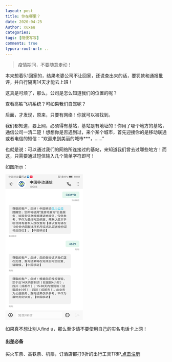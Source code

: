 ```yaml
---
layout: post
title: 你在哪里？
date: 2020-04-25
Author: xuxeu
categories: 
tags: [随便写写]
comments: true
typora-root-url: ..
---
```


> 疫情期间，不要随意走动！

本来想着5.1回家的，结果老婆公司不让回家，还说查出来的话，要罚款和通报批评，并自行隔离14天才能去上班！

这真是可烦了，那么，公司是怎么知道我们的位置的呢？

查看高铁飞机系统？可如果我们自驾呢？

后面，才发现，原来，只要有网络！你就可以被找到。

我们都知道，要上网，必须得有基站，基站是有地址的！你用了哪个地方的基站，通信公司一清二楚！想想你是否遇到过，来个某个城市，首先迎接你的是移动联通或者电信的短信：“欢迎来到美丽的城市***，......”

也就是说：可以通过我们的网络所连接过的基站，来知道我们曾去过哪些地方！而这，只需要通过短信输入几个简单字符即可！

如图所示：

![1](/images/2020-04-25-whereu/1.bmp)

如果真不想让别人find u，那么至少请不要使用自己的实名电话卡上网！

#### 出差必备

买火车票、高铁票、机票，订酒店都打9折的出行工具TRIP,[点击注册](https://h5.itrip.world/#/register/6tpd1Z)